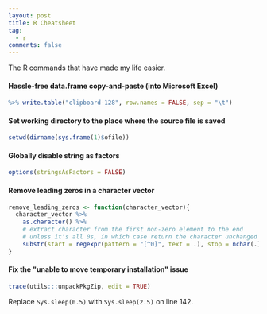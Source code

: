 ```yaml
---
layout: post
title: R Cheatsheet
tag:
  - r
comments: false
---
```


The R commands that have made my life easier.

#### Hassle-free data.frame copy-and-paste (into Microsoft Excel)

```r
%>% write.table("clipboard-128", row.names = FALSE, sep = "\t")
```

#### Set working directory to the place where the source file is saved

```r
setwd(dirname(sys.frame(1)$ofile))
```

#### Globally disable string as factors

```r
options(stringsAsFactors = FALSE)
```

#### Remove leading zeros in a character vector

```r
remove_leading_zeros <- function(character_vector){
  character_vector %>% 
    as.character() %>%
    # extract character from the first non-zero element to the end
    # unless it's all 0s, in which case return the character unchanged
    substr(start = regexpr(pattern = "[^0]", text = .), stop = nchar(.))
}
```
#### Fix the "unable to move temporary installation" issue

```r
trace(utils:::unpackPkgZip, edit = TRUE)
```
Replace `Sys.sleep(0.5)` with `Sys.sleep(2.5)` on line 142.

